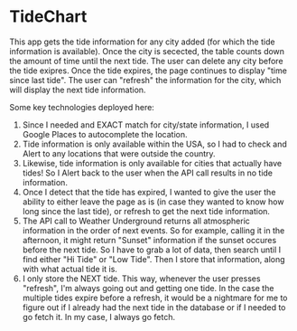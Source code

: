 # TideChart

This app gets the tide information for any city added (for which the tide information is available).  Once the city is secected, the table counts down the amount of time until the next tide.  The user can delete any city before the tide exipres.  Once the tide expires, the page continues to display "time since last tide".  The user can "refresh" the information for the city, which will display the next tide information.

Some key technologies deployed here:
1.  Since I needed and EXACT match for city/state information, I used Google Places to autocomplete the location.
2.  Tide information is only available within the USA, so I had to check and Alert to any locations that were outside the country.
3.  Likewise, tide information is only available for cities that actually have tides!  So I Alert back to the user when the API call results in no tide information.
4.  Once I detect that the tide has expired, I wanted to give the user the ability to either leave the page as is (in case they wanted to know how long since the last tide), or refresh to get the next tide information.
5.  The API call to Weather Underground returns all atmospheric information in the order of next events.  So for example, calling it in the afternoon, it might return "Sunset" information if the sunset occures before the next tide.  So I have to grab a lot of data, then search until I find either "Hi Tide" or "Low Tide".  Then I store that information, along with what actual tide it is. 
6.  I only store the NEXT tide.  This way, whenever the user presses "refresh", I'm always going out and getting one tide.  In the case the multiple tides expire before a refresh, it would be a nightmare for me to figure out if I already had the next tide in the database or if I needed to go fetch it.  In my case, I always go fetch.

